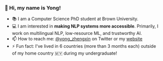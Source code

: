 ### 👋  Hi, my name is Yong!

- 📚 I am a Computer Science PhD student at Brown University. 
- 💻 I am interested in **making NLP systems more accessible**. Primarily, I work on multilingual NLP, low-resource ML, and trustworthy AI.
- 📫 How to reach me: [@yong_zhengxin](https://twitter.com/yong_zhengxin) on Twitter or my [website](http://yongzx.github.io/)
- ⚡ Fun fact: I've lived in 6 countries (more than 3 months each) outside of my home country 🇲🇾 during my undergraduate!
